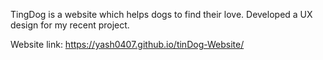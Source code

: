TingDog is a website which helps dogs to find their love. Developed a UX design for my recent project.

Website link: https://yash0407.github.io/tinDog-Website/
